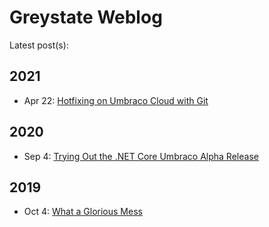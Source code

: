 Greystate Weblog
================

Latest post(s):

2021
----

- Apr 22: [Hotfixing on Umbraco Cloud with Git](/log/2021/04/22/hotfix-with-git/)

2020
----

- Sep 4: [Trying Out the .NET Core Umbraco Alpha Release](/log/2020/09/04/umbraco-net-core-alpha/)

2019
----

- Oct 4: [What a Glorious Mess](/log/2019/10/04/glorious-mess/)

<data data-slug="log"></data>

